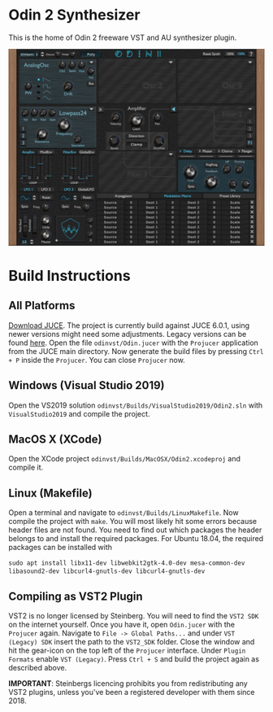 # Odin 2 Synthesizer

This is the home of Odin 2 freeware VST and AU synthesizer plugin.

![alt text](screenshot.png)

# Build Instructions
## All Platforms
[Download JUCE](https://juce.com/get-juce/download). The project is currently build against JUCE 6.0.1, using newer versions might need some adjustments. Legacy versions can be found [here](https://github.com/juce-framework/JUCE/releases). Open the file `odinvst/Odin.jucer` with the `Projucer` application from the JUCE main directory. Now generate the build files by pressing `Ctrl + P` inside the `Projucer`. You can close `Projucer` now.

## Windows (Visual Studio 2019)

Open the VS2019 solution `odinvst/Builds/VisualStudio2019/Odin2.sln` with `VisualStudio2019` and compile the project.

## MacOS X (XCode)

Open the XCode project `odinvst/Builds/MacOSX/Odin2.xcodeproj` and compile it.

## Linux (Makefile)

Open a terminal and navigate to `odinvst/Builds/LinuxMakefile`. Now compile the project with `make`. You will most likely hit some errors because header files are not found. You need to find out which packages the header belongs to and install the required packages. For Ubuntu 18.04, the required packages can be installed with
```
sudo apt install libx11-dev libwebkit2gtk-4.0-dev mesa-common-dev libasound2-dev libcurl4-gnutls-dev libcurl4-gnutls-dev
```

## Compiling as VST2 Plugin
VST2 is no longer licensed by Steinberg. You will need to find the `VST2 SDK` on the internet yourself. Once you have it, open `Odin.jucer` with the `Projucer` again. Navigate to `File -> Global Paths...` and under `VST (Legacy) SDK` insert the path to the `VST2_SDK` folder. Close the window and hit the gear-icon on the top left of the `Projucer` interface. Under `Plugin Formats` enable `VST (Legacy)`. Press `Ctrl + S` and build the project again as described above.

**IMPORTANT**: Steinbergs licencing prohibits you from redistributing any VST2 plugins, unless you've been a registered developer with them since 2018.
